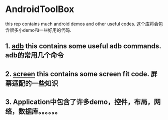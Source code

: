 # AndroidToolBox
this rep contains much android demos and other useful codes.  这个库将会包含很多小demo和一些好用的代码.

## 1. [adb](./adb/adb.txt) this contains some useful adb commands.  adb的常用几个命令
## 2. [screen](./screen/README.md) this contains some screen fit code.  屏幕适配的一些知识
## 3. Application中包含了许多demo，控件，布局，网络，数据库。。。。。。
